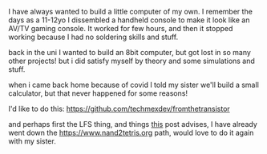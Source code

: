 I have always wanted to build a little computer of my own. I remember the days as a 11-12yo I dissembled a handheld console to make it look like an AV/TV gaming console. It worked for few hours, and then it stopped working because I had no soldering skills and stuff.

back in the uni I wanted to build an 8bit computer, but got lost in so many other projects! but i did satisfy myself by theory and some simulations and stuff.

when i came back home because of covid I told my sister we'll build a small calculator, but that never happened for some reasons!

I'd like to do this: 
https://github.com/techmexdev/fromthetransistor

and perhaps first the LFS thing, and things [this](https://www.reddit.com/r/AskComputerScience/comments/jugfsf/from_the_transistor_to_the_web_browser_george/) post advises, I have already went down the https://www.nand2tetris.org path, would love to do it again with my sister.